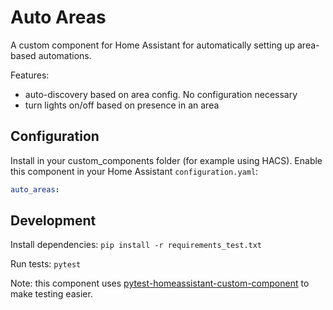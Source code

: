 # Auto Areas

A custom component for Home Assistant for automatically setting up area-based automations.

Features:

- auto-discovery based on area config. No configuration necessary
- turn lights on/off based on presence in an area

## Configuration

Install in your custom_components folder (for example using HACS). Enable this component in your Home Assistant `configuration.yaml`:

```yaml
auto_areas:
```

## Development

Install dependencies:
`pip install -r requirements_test.txt`

Run tests:
`pytest`

Note: this component uses [pytest-homeassistant-custom-component](https://github.com/MatthewFlamm/pytest-homeassistant-custom-component) to make testing easier.
